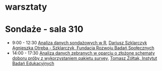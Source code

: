 # warsztaty

# Sondaże - sala 310

- 9:00 - 12:30 [Analiza danych sondażowych w R](https://github.com/whyR-conference/warsztaty/tree/master/310_Sondaze/sesja_poranna), [Dariusz Szklarczyk Agnieszka Otręba - Szklarczyk, Fundacja Rozwoju Badań Społecznych](www.furbs.org)
- 14:00 - 17:30 [Analiza danych zebranych w oparciu o złożone schematy doboru próby z wykorzystaniem pakietu survey](https://github.com/whyR-conference/warsztaty/tree/master/310_Sondaze/sesja_popoludniowa), [Tomasz Żółtak, Instytut Badań Edukacyjnych](https://github.com/tzoltak)

